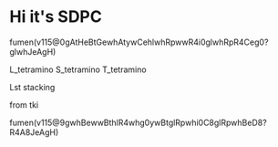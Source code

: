# Hi it's SDPC
fumen(v115@0gAtHeBtGewhAtywCehlwhRpwwR4i0glwhRpR4Ceg0?glwhJeAgH)

L_tetramino S_tetramino T_tetramino

Lst stacking

from tki

fumen(v115@9gwhBewwBthlR4whg0ywBtglRpwhi0C8glRpwhBeD8?R4A8JeAgH)

